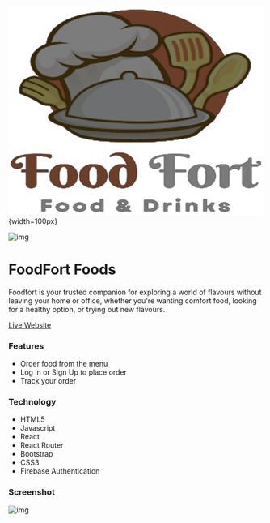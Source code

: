 ![](src/images/logo.png){width=100px}

![img](https://github.com/nordicgiant2/react-nice-resume/blob/master/public/images/img2.jpg?raw=true)


# FoodFort Foods
Foodfort is your trusted companion for exploring a world of flavours without leaving your home or office, whether you're wanting comfort food, looking for a healthy option, or trying out new flavours.

[Live Website](https://foodfort.onrender.com/) 

### Features
* Order food from the menu
* Log in or Sign Up to place order
* Track your order

### Technology
* HTML5
* Javascript
* React
* React Router
* Bootstrap
* CSS3
* Firebase Authentication

### Screenshot

![img](https://github.com/nordicgiant2/react-nice-resume/blob/master/public/images/img2.jpg?raw=true)


